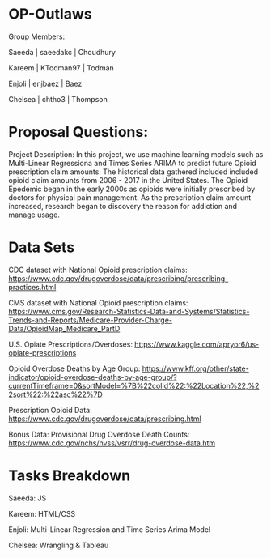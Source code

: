 # OP-Outlaws
Group Members: 

Saeeda | saeedakc | Choudhury

Kareem | KTodman97 | Todman

Enjoli | enjbaez | Baez

Chelsea | chtho3 | Thompson


# Proposal Questions:
Project Description: In this project, we use machine learning models such as Multi-Linear Regressiona and Times Series ARIMA to predict future Opioid prescription claim amounts. The historical data gathered included included opioid claim amounts from 2006 - 2017 in the United States. The Opioid Epedemic began in the early 2000s as opioids were initially prescribed by doctors for physical pain management. As the prescription claim amount increased, research began to discovery the reason for addiction and manage usage. 

# Data Sets
CDC dataset with National Opioid prescription claims: https://www.cdc.gov/drugoverdose/data/prescribing/prescribing-practices.html

CMS dataset with National Opioid prescription claims: https://www.cms.gov/Research-Statistics-Data-and-Systems/Statistics-Trends-and-Reports/Medicare-Provider-Charge-Data/OpioidMap_Medicare_PartD

U.S. Opiate Prescriptions/Overdoses: https://www.kaggle.com/apryor6/us-opiate-prescriptions

Opioid Overdose Deaths by Age Group: https://www.kff.org/other/state-indicator/opioid-overdose-deaths-by-age-group/?currentTimeframe=0&sortModel=%7B%22colId%22:%22Location%22,%22sort%22:%22asc%22%7D

Prescription Opioid Data: https://www.cdc.gov/drugoverdose/data/prescribing.html

Bonus Data: 
Provisional Drug Overdose Death Counts: https://www.cdc.gov/nchs/nvss/vsrr/drug-overdose-data.htm

# Tasks Breakdown
Saeeda: JS

Kareem: HTML/CSS

Enjoli: Multi-Linear Regression and Time Series Arima Model

Chelsea: Wrangling & Tableau
